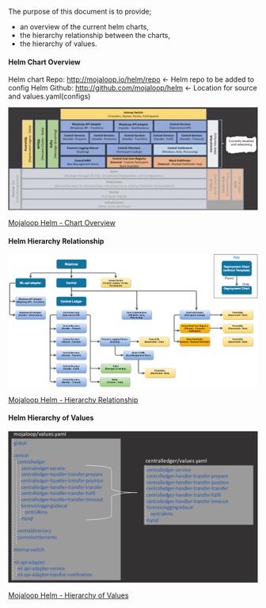 The purpose of this document is to provide;
- an overview of the current helm charts,
- the hierarchy relationship between the charts,
- the hierarchy of values.

#### Helm Chart Overview
Helm chart Repo: http://mojaloop.io/helm/repo <- Helm repo to be added to config
Helm Github: http://github.com/mojaloop/helm  <- Location for source and values.yaml(configs)

![Mojaloop Helm - Chart Overview](/Diagrams/helm/HelmChartOverview.png)

[Mojaloop Helm - Chart Overview](/Diagrams/helm/HelmChartOverview.svg)

#### Helm Hierarchy Relationship

![Mojaloop Helm - Hierarchy Relationship](/Diagrams/helm/HelmHierarchyRelationship.png)

[Mojaloop Helm - Hierarchy Relationship](/Diagrams/helm/HelmHierarchyRelationship.svg)

#### Helm Hierarchy of Values

![Mojaloop Helm - Hierarchy of Values](/Diagrams/helm/HelmHierarchyValues.png)

[Mojaloop Helm - Hierarchy of Values](/Diagrams/helm/HelmHierarchyValues.png)
